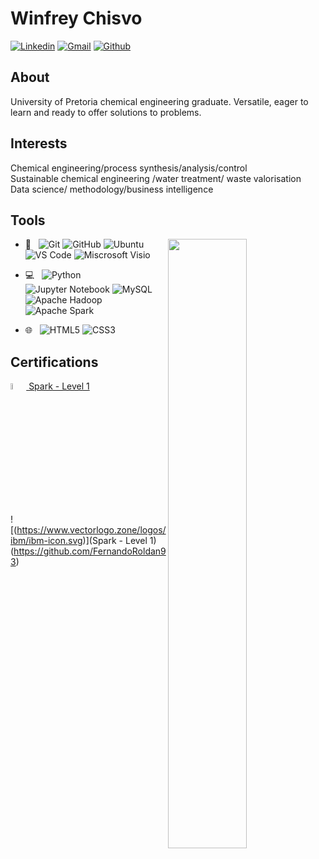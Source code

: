 # Winfrey Chisvo 

[![Linkedin](https://img.shields.io/badge/-LinkedIn-blue?style=flat&logo=Linkedin&logoColor=white)](https://www.linkedin.com/in/cwinfrey?lipi=urn%3Ali%3Apage%3Ad_flagship3_profile_view_base_contact_details%3BTEANHa%2FZTuaoXkT%2F9LQm9Q%3D%3D)
[![Gmail](https://img.shields.io/badge/-Gmail-c14438?style=flat&logo=Gmail&logoColor=white)](mailto:chisvo.winfrey@gmail.com)
[![Github](https://img.shields.io/badge/-Github-000?style=flat&logo=Github&logoColor=white)](https://github.com/winchcodes)

## About
University of Pretoria chemical engineering graduate. Versatile, eager to learn and ready to offer solutions to problems.

## Interests 
Chemical engineering/process synthesis/analysis/control <br/>
Sustainable chemical engineering /water treatment/ waste valorisation<br/>
Data science/ methodology/business intelligence<br/>

## Tools 
<p>
<img width="50%" align="right" src="https://github-readme-stats.vercel.app/api?username=winchcodes&show_icons=true&hide_border=true" />

- 🔧 &#160; ![Git](https://img.shields.io/badge/Git-F05032?style=plastic&logo=git)
          ![GitHub](https://img.shields.io/badge/GitHub-181717?style=plastic&logo=github)
          ![Ubuntu](https://img.shields.io/badge/Ubuntu-E95420?style=plastic&logo=ubuntu)
          ![VS Code](https://img.shields.io/badge/VS-Code-007ACC?style=plastic&logo=visualstudiocode)
          ![Miscrosoft Visio](https://img.shields.io/badge/Miscrosoft-Visio-3955A3?style=plastic&logo=visualstudiocode)
         
- 💻 &#160; ![Python](https://img.shields.io/badge/Python-3776AB?style=plastic&logo=python)
          ![Jupyter Notebook](https://img.shields.io/badge/Jupyter-Notebook-F37626?style=plastic&logo=jupyter)
          ![MySQL](https://img.shields.io/badge/MySQL-4479A1?style=plastic&logo=mysql)
          ![Apache Hadoop](https://img.shields.io/badge/Apache-Hadoop-66CCFF?style=plastic&logo=apachehadoop)
          ![Apache Spark](https://img.shields.io/badge/Apache-Spark-E25A1C?style=plastic&logo=apachespark)

- 🌐 &#160; ![HTML5](https://img.shields.io/badge/HTML5-E34F26?style=plastic&logo=html5)
          ![CSS3](https://img.shields.io/badge/CSS3-1572B6?style=plastic&logo=css3)



<!--
<code><img width="10%" src="https://www.vectorlogo.zone/logos/python/python-icon.svg"></code>
<code><img width="10%" src="https://www.vectorlogo.zone/logos/r-project/r-project-icon.svg"></code>
<code><img width="10%" src="https://www.vectorlogo.zone/logos/apache_spark/apache_spark-ar21.svg"></code>
<code><img width="10%" src="https://www.vectorlogo.zone/logos/apache_hadoop/apache_hadoop-ar21.svg"></code>
<br/>

<code><img width="10%" src="https://www.vectorlogo.zone/logos/git-scm/git-scm-ar21.svg"></code>
<code><img width="10%" src="https://www.vectorlogo.zone/logos/github/github-icon.svg"></code>
<br/>

<code><img width="10%" src="https://www.vectorlogo.zone/logos/w3_html5/w3_html5-icon.svg"></code>
<code><img width="10%" src="https://www.vectorlogo.zone/logos/w3_css/w3_css-icon.svg"></code>

</p>-->

## Certifications

[<img width="5%" src="https://www.vectorlogo.zone/logos/ibm/ibm-icon.svg"> Spark - Level 1](https://www.credly.com/badges/741a8fd4-3910-4432-afe9-4dc1abf8c1ff/linked_in_profile)

![(https://www.vectorlogo.zone/logos/ibm/ibm-icon.svg)](Spark - Level 1)(https://github.com/FernandoRoldan93)